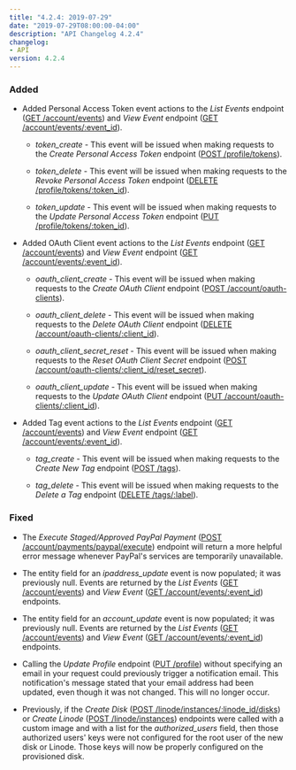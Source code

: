 ```yaml
---
title: "4.2.4: 2019-07-29"
date: "2019-07-29T08:00:00-04:00"
description: "API Changelog 4.2.4"
changelog:
- API
version: 4.2.4
---
```


### Added

- Added Personal Access Token event actions to the *List Events* endpoint ([GET /account/events](https://developers.linode.com/api/docs/v4#operation/getEvents)) and *View Event* endpoint ([GET /account/events/:event_id](https://developers.linode.com/api/docs/v4#operation/getEvent)).

    - *token_create* - This event will be issued when making requests to the *Create Personal Access Token* endpoint ([POST /profile/tokens](https://developers.linode.com/api/docs/v4#operation/createPersonalAccessToken)).

    - *token_delete* - This event will be issued when making requests to the *Revoke Personal Access Token* endpoint ([DELETE /profile/tokens/:token_id](https://developers.linode.com/api/docs/v4#operation/deletePersonalAccessToken)).

    - *token_update* - This event will be issued when making requests to the *Update Personal Access Token* endpoint ([PUT /profile/tokens/:token_id](https://developers.linode.com/api/docs/v4#operation/updatePersonalAccessToken)).

- Added OAuth Client event actions to the *List Events* endpoint ([GET /account/events](https://developers.linode.com/api/docs/v4#operation/getEvents)) and *View Event* endpoint ([GET /account/events/:event_id](https://developers.linode.com/api/docs/v4#operation/getEvent)).

    - *oauth_client_create* - This event will be issued when making requests to the *Create OAuth Client* endpoint ([POST /account/oauth-clients](https://developers.linode.com/api/docs/v4#operation/createClient)).

    - *oauth_client_delete* - This event will be issued when making requests to the *Delete OAuth Client* endpoint ([DELETE /account/oauth-clients/:client_id](https://developers.linode.com/api/docs/v4#operation/deleteClient)).

    - *oauth_client_secret_reset* - This event will be issued when making requests to the *Reset OAuth Client Secret* endpoint ([POST /account/oauth-clients/:client_id/reset_secret](https://developers.linode.com/api/docs/v4#operation/resetClientSecret)).

    - *oauth_client_update* - This event will be issued when making requests to the *Update OAuth Client* endpoint ([PUT /account/oauth-clients/:client_id](https://developers.linode.com/api/docs/v4#operation/updateClient)).

- Added Tag event actions to the *List Events* endpoint ([GET /account/events](https://developers.linode.com/api/docs/v4#operation/getEvents)) and *View Event* endpoint ([GET /account/events/:event_id](https://developers.linode.com/api/docs/v4#operation/getEvent)).

    - *tag_create* - This event will be issued when making requests to the *Create New Tag* endpoint ([POST /tags](https://developers.linode.com/api/docs/v4#operation/createTag)).

    - *tag_delete* - This event will be issued when making requests to the *Delete a Tag* endpoint ([DELETE /tags/:label](https://developers.linode.com/api/docs/v4#operation/deleteTag)).

### Fixed

- The *Execute Staged/Approved PayPal Payment* ([POST /account/payments/paypal/execute](https://developers.linode.com/api/docs/v4#operation/executePayPalPayment)) endpoint will return a more helpful error message whenever PayPal's services are temporarily unavailable.

- The entity field for an *ipaddress_update* event is now populated; it was previously null. Events are returned by the *List Events* ([GET /account/events](https://developers.linode.com/api/docs/v4#operation/getEvents)) and *View Event* ([GET /account/events/:event_id](https://developers.linode.com/api/docs/v4#operation/getEvent)) endpoints.

- The entity field for an *account_update* event is now populated; it was previously null. Events are returned by the *List Events* ([GET /account/events](https://developers.linode.com/api/docs/v4#operation/getEvents)) and *View Event* ([GET /account/events/:event_id](https://developers.linode.com/api/docs/v4#operation/getEvent)) endpoints.

- Calling the *Update Profile* endpoint ([PUT /profile](https://developers.linode.com/api/docs/v4#operation/updateProfile)) without specifying an email in your request could previously trigger a notification email. This notification's message stated that your email address had been updated, even though it was not changed. This will no longer occur.

- Previously, if the *Create Disk* ([POST /linode/instances/:linode_id/disks](https://developers.linode.com/api/docs/v4#operation/addLinodeDisk)) or *Create Linode* ([POST /linode/instances](https://developers.linode.com/api/docs/v4#operation/createLinodeInstance)) endpoints were called with a custom image and with a list for the *authorized_users* field, then those authorized users' keys were not configured for the root user of the new disk or Linode. Those keys will now be properly configured on the provisioned disk.
